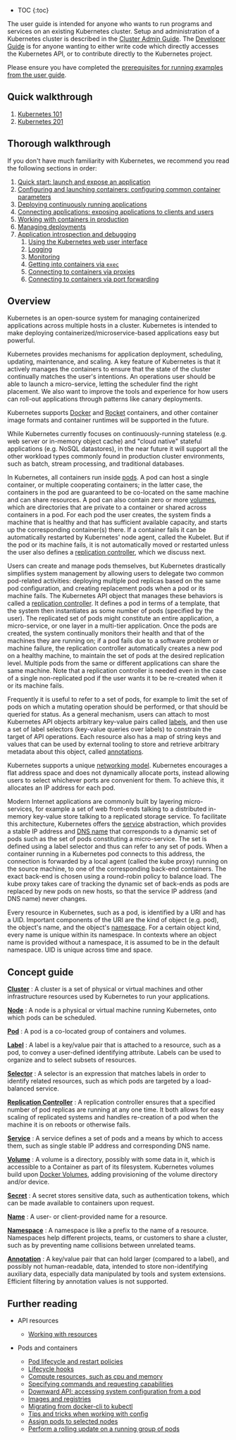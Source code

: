 ---
---

* TOC
{:toc}

The user guide is intended for anyone who wants to run programs and services on an existing Kubernetes cluster.  Setup and administration of a Kubernetes cluster is described in the [Cluster Admin Guide](/docs/admin/). The [Developer Guide](https://github.com/kubernetes/kubernetes/tree/{{page.githubbranch}}/docs/devel/) is for anyone wanting to either write code which directly accesses the Kubernetes API, or to contribute directly to the Kubernetes project.

Please ensure you have completed the [prerequisites for running examples from the user guide](/docs/user-guide/prereqs).

## Quick walkthrough

1. [Kubernetes 101](/docs/user-guide/walkthrough/)
1. [Kubernetes 201](/docs/user-guide/walkthrough/k8s201)

## Thorough walkthrough

If you don't have much familiarity with Kubernetes, we recommend you read the following sections in order:

1. [Quick start: launch and expose an application](/docs/user-guide/quick-start)
1. [Configuring and launching containers: configuring common container parameters](/docs/user-guide/configuring-containers)
1. [Deploying continuously running applications](/docs/user-guide/deploying-applications)
1. [Connecting applications: exposing applications to clients and users](/docs/user-guide/connecting-applications)
1. [Working with containers in production](/docs/user-guide/production-pods)
1. [Managing deployments](/docs/user-guide/managing-deployments)
1. [Application introspection and debugging](/docs/user-guide/introspection-and-debugging)
    1. [Using the Kubernetes web user interface](/docs/user-guide/ui)
    1. [Logging](/docs/user-guide/logging)
    1. [Monitoring](/docs/user-guide/monitoring)
    1. [Getting into containers via `exec`](/docs/user-guide/getting-into-containers)
    1. [Connecting to containers via proxies](/docs/user-guide/connecting-to-applications-proxy)
    1. [Connecting to containers via port forwarding](/docs/user-guide/connecting-to-applications-port-forward)

## Overview

Kubernetes is an open-source system for managing containerized applications across multiple hosts in a cluster. Kubernetes is intended to make deploying containerized/microservice-based applications easy but powerful.

Kubernetes provides mechanisms for application deployment, scheduling, updating, maintenance, and scaling. A key feature of Kubernetes is that it actively manages the containers to ensure that the state of the cluster continually matches the user's intentions. An operations user should be able to launch a micro-service, letting the scheduler find the right placement. We also want to improve the tools and experience for how users can roll-out applications through patterns like canary deployments.

Kubernetes supports [Docker](http://www.docker.io) and [Rocket](https://coreos.com/blog/rocket/) containers, and other container image formats and container runtimes will be supported in the future.

While Kubernetes currently focuses on continuously-running stateless (e.g. web server or in-memory object cache) and "cloud native" stateful applications (e.g. NoSQL datastores), in the near future it will support all the other workload types commonly found in production cluster environments, such as batch, stream processing, and traditional databases.

In Kubernetes, all containers run inside [pods](/docs/user-guide/pods). A pod can host a single container, or multiple cooperating containers; in the latter case, the containers in the pod are guaranteed to be co-located on the same machine and can share resources. A pod can also contain zero or more [volumes](/docs/user-guide/volumes), which are directories that are private to a container or shared across containers in a pod. For each pod the user creates, the system finds a machine that is healthy and that has sufficient available capacity, and starts up the corresponding container(s) there. If a container fails it can be automatically restarted by Kubernetes' node agent, called the Kubelet. But if the pod or its machine fails, it is not automatically moved or restarted unless the user also defines a [replication controller](/docs/user-guide/replication-controller), which we discuss next.

Users can create and manage pods themselves, but Kubernetes drastically simplifies system management by allowing users to delegate two common pod-related activities: deploying multiple pod replicas based on the same pod configuration, and creating replacement pods when a pod or its machine fails. The Kubernetes API object that manages these behaviors is called a [replication controller](/docs/user-guide/replication-controller). It defines a pod in terms of a template, that the system then instantiates as some number of pods (specified by the user). The replicated set of pods might constitute an entire application, a micro-service, or one layer in a multi-tier application. Once the pods are created, the system continually monitors their health and that of the machines they are running on; if a pod fails due to a software problem or machine failure, the replication controller automatically creates a new pod on a healthy machine, to maintain the set of pods at the desired replication level. Multiple pods from the same or different applications can share the same machine. Note that a replication controller is needed even in the case of a single non-replicated pod if the user wants it to be re-created when it or its machine fails.

Frequently it is useful to refer to a set of pods, for example to limit the set of pods on which a mutating operation should be performed, or that should be queried for status. As a general mechanism, users can attach to most Kubernetes API objects arbitrary key-value pairs called [labels](/docs/user-guide/labels), and then use a set of label selectors (key-value queries over labels) to constrain the target of API operations. Each resource also has a map of string keys and values that can be used by external tooling to store and retrieve arbitrary metadata about this object, called [annotations](/docs/user-guide/annotations).

Kubernetes supports a unique [networking model](/docs/admin/networking). Kubernetes encourages a flat address space and does not dynamically allocate ports, instead allowing users to select whichever ports are convenient for them. To achieve this, it allocates an IP address for each pod.

Modern Internet applications are commonly built by layering micro-services, for example a set of web front-ends talking to a distributed in-memory key-value store talking to a replicated storage service. To facilitate this architecture, Kubernetes offers the [service](/docs/user-guide/services) abstraction, which provides a stable IP address and [DNS name](/docs/admin/dns) that corresponds to a dynamic set of pods such as the set of pods constituting a micro-service. The set is defined using a label selector and thus can refer to any set of pods. When a container running in a Kubernetes pod connects to this address, the connection is forwarded by a local agent (called the kube proxy) running on the source machine, to one of the corresponding back-end containers. The exact back-end is chosen using a round-robin policy to balance load. The kube proxy takes care of tracking the dynamic set of back-ends as pods are replaced by new pods on new hosts, so that the service IP address (and DNS name) never changes.

Every resource in Kubernetes, such as a pod, is identified by a URI and has a UID. Important components of the URI are the kind of object (e.g. pod), the object's name, and the object's [namespace](/docs/user-guide/namespaces). For a certain object kind, every name is unique within its namespace. In contexts where an object name is provided without a namespace, it is assumed to be in the default namespace. UID is unique across time and space.

## Concept guide

[**Cluster**](/docs/admin/)
: A cluster is a set of physical or virtual machines and other infrastructure resources used by Kubernetes to run your applications.

[**Node**](/docs/admin/node)
: A node is a physical or virtual machine running Kubernetes, onto which pods can be scheduled.

[**Pod**](/docs/user-guide/pods)
: A pod is a co-located group of containers and volumes.

[**Label**](/docs/user-guide/labels)
: A label is a key/value pair that is attached to a resource, such as a pod, to convey a user-defined identifying attribute. Labels can be used to organize and to select subsets of resources.

[**Selector**](/docs/user-guide/labels/#label-selectors)
: A selector is an expression that matches labels in order to identify related resources, such as which pods are targeted by a load-balanced service.

[**Replication Controller**](/docs/user-guide/replication-controller)
: A replication controller ensures that a specified number of pod replicas are running at any one time. It both allows for easy scaling of replicated systems and handles re-creation of a pod when the machine it is on reboots or otherwise fails.

[**Service**](/docs/user-guide/services)
: A service defines a set of pods and a means by which to access them, such as single stable IP address and corresponding DNS name.

[**Volume**](/docs/user-guide/volumes)
: A volume is a directory, possibly with some data in it, which is accessible to a Container as part of its filesystem.  Kubernetes volumes build upon [Docker Volumes](https://docs.docker.com/userguide/dockervolumes/), adding provisioning of the volume directory and/or device.

[**Secret**](/docs/user-guide/secrets)
: A secret stores sensitive data, such as authentication tokens, which can be made available to containers upon request.

[**Name**](/docs/user-guide/identifiers)
: A user- or client-provided name for a resource.

[**Namespace**](/docs/user-guide/namespaces)
: A namespace is like a prefix to the name of a resource. Namespaces help different projects, teams, or customers to share a cluster, such as by preventing name collisions between unrelated teams.

[**Annotation**](/docs/user-guide/annotations)
: A key/value pair that can hold larger (compared to a label), and possibly not human-readable, data, intended to store non-identifying auxiliary data, especially data manipulated by tools and system extensions.  Efficient filtering by annotation values is not supported.

## Further reading

* API resources
  * [Working with resources](/docs/user-guide/working-with-resources)

* Pods and containers
  * [Pod lifecycle and restart policies](/docs/user-guide/pod-states)
  * [Lifecycle hooks](/docs/user-guide/container-environment)
  * [Compute resources, such as cpu and memory](/docs/user-guide/compute-resources)
  * [Specifying commands and requesting capabilities](/docs/user-guide/containers)
  * [Downward API: accessing system configuration from a pod](/docs/user-guide/downward-api)
  * [Images and registries](/docs/user-guide/images)
  * [Migrating from docker-cli to kubectl](/docs/user-guide/docker-cli-to-kubectl)
  * [Tips and tricks when working with config](/docs/user-guide/config-best-practices)
  * [Assign pods to selected nodes](/docs/user-guide/node-selection/)
  * [Perform a rolling update on a running group of pods](/docs/user-guide/update-demo/)